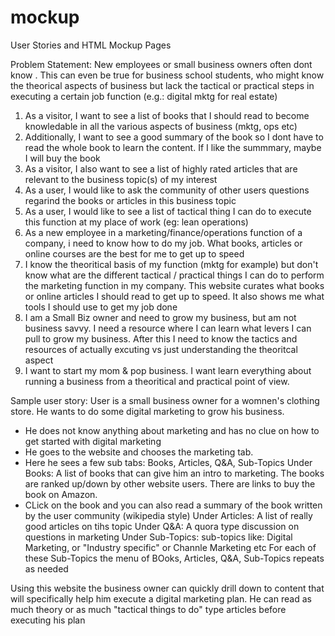 mockup
======

User Stories and HTML Mockup Pages

Problem Statement: New employees or small business owners often dont know . This can even be true for business school students, who might know the theorical aspects of business but lack the tactical or practical steps in executing a certain job function (e.g.: digital mktg for real estate)

1) As a visitor, I want to see a list of books that I should read to become knowledable in all the various aspects of business (mktg, ops etc)
2) Additionally, I want to see a good summary of the book so I dont have to read the whole book to learn the content. If I like the summmary, maybe I will buy the book
3) As a visitor, I also want to see a list of highly rated articles that are relevant to the business topic(s) of my interest
4) As a user, I would like to ask the community of other users questions regarind the books or articles in this business topic
5) As a user, I would like to see a list of tactical thing I can do to execute this function at my place of work (eg: lean operations)
6) As a new employee in a marketing/finance/operations function of a company, i need to know how to do my job. What books, articles or online courses are the best for me to get up to speed
7) I know the theoritical basis of my function (mktg for example) but don't know what are the different tactical / practical things I can do to perform the marketing function in my company. This website curates what books or online articles I should read to get up to speed. It also shows me what tools I should use to get my job done
8) I am a Small Biz owner and need to grow my business, but am not business savvy. I need a resource where I can learn what levers I can pull to grow my business. After this I need to know the tactics and resources of actually excuting vs just understanding the theoritcal aspect
9) I want to start my mom & pop business. I want learn everything about running a business from a theoritical and practical point of view. 

Sample user story:
User is a small business owner for a womnen's clothing store. He wants to do some digital marketing to grow his business.
- He does not know anything about marketing and has no clue on how to get started with digital marketing
- He goes to the website and chooses the marketing tab. 
- Here he sees a few sub tabs: Books, Articles, Q&A, Sub-Topics
 Under Books: A list of books that can give him an intro to marketing. The books are ranked up/down by other website users. There are links to buy the book on Amazon. 
- CLick on the book and  you can also read a summary of the book written by the user community (wikipedia style)
Under Articles: A list of really good articles on tihs topic
Under Q&A: A quora type discussion on questions in marketing
Under Sub-Topics: sub-topics like: Digital Marketing, or "Industry specific" or Channle Marketing etc
For each of these Sub-Topics the menu of BOoks, Articles, Q&A, Sub-Topics repeats as needed

Using this website the business owner can quickly drill down to content that will specifically help him execute a digital marketing plan. He can read as much theory or as much "tactical things to do" type articles before executing his plan
